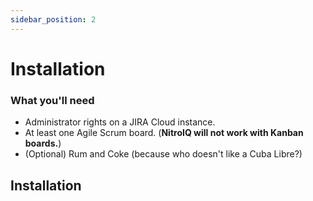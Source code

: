 ```yaml
---
sidebar_position: 2
---
```


# Installation

### What you'll need

- Administrator rights on a JIRA Cloud instance.
- At least one Agile Scrum board. (**NitroIQ will not work with Kanban boards.**)
- (Optional) Rum and Coke (because who doesn't like a Cuba Libre?) 

## Installation